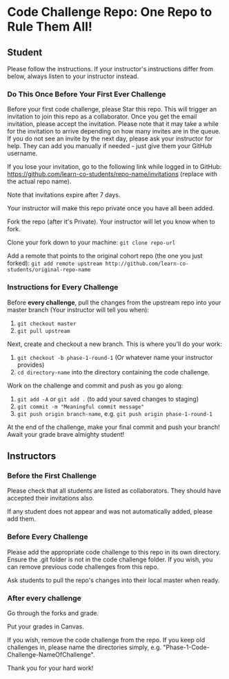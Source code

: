 # Code Challenge Repo: One Repo to Rule Them All!

## Student

Please follow the instructions. If your instructor's instructions differ from below, always listen to your instructor instead.

### Do This Once Before Your First Ever Challenge

Before your first code challenge, please Star this repo. This will trigger an invitation to join this repo as a collaborator. Once you get the email invitation, please accept the invitation. Please note that it may take a while for the invitation to arrive depending on how many invites are in the queue. If you do not see an invite by the next day, please ask your instructor for help. They can add you manually if needed - just give them your GitHub username.

If you lose your invitation, go to the following link while logged in to GitHub: https://github.com/learn-co-students/repo-name/invitations (replace <repo-name> with the actual repo name). 

Note that invitations expire after 7 days.

Your instructor will make this repo private once you have all been added. 

Fork the repo (after it's Private). Your instructor will let you know when to fork.

Clone your fork down to your machine: `git clone repo-url`

Add a remote that points to the original cohort repo (the one you just forked): `git add remote upstream http://github.com/learn-co-students/original-repo-name`

### Instructions for Every Challenge

Before **every challenge**, pull the changes from the upstream repo into your master branch (Your instructor will tell you when):

1. `git checkout master`
2. `git pull upstream`

Next, create and checkout a new branch. This is where you'll do your work:
1. `git checkout -b phase-1-round-1` (Or whatever name your instructor provides)
2. `cd directory-name` into the directory containing the code challenge. 

Work on the challenge and commit and push as you go along:
1. `git add -A` or `git add .` (to add your saved changes to staging)
2. `git commit -m "Meaningful commit message"`
3. `git push origin branch-name`, e.g. `git push origin phase-1-round-1`

At the end of the challenge, make your final commit and push your branch! Await your grade brave almighty student!


## Instructors

### Before the First Challenge

Please check that all students are listed as collaborators. They should have accepted their invitations also.

If any student does not appear and was not automatically added, please add them.

### Before Every Challenge

Please add the appropriate code challenge to this repo in its own directory. Ensure the .git folder is not in the code challenge folder. If you wish, you can remove previous code challenges from this repo.

Ask students to pull the repo's changes into their local master when ready.

### After every challenge

Go through the forks and grade.

Put your grades in Canvas.

If you wish, remove the code challenge from the repo. If you keep old challenges in, please name the directories simply, e.g. "Phase-1-Code-Challenge-NameOfChallenge".

Thank you for your hard work!
